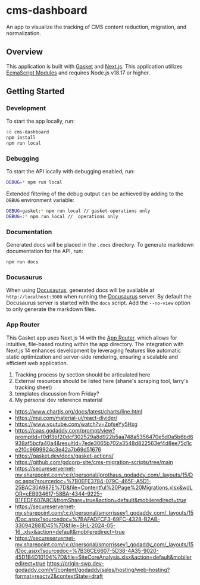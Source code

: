 # cms-dashboard

An app to visualize the tracking of CMS content reduction, migration, and normalization.

## Overview

This application is built with [Gasket](https://gasket.dev/) and [Next.js](https://nextjs.org/). This application utilizes [EcmaScript Modules] and requires Node.js v18.17 or higher.

## Getting Started

### Development

To start the app locally, run:

```bash
cd cms-dashboard
npm install
npm run local
```

### Debugging

To start the API locally with debugging enabled, run:

```bash
DEBUG=* npm run local
```

Extended filtering of the debug output can be achieved by adding to the `DEBUG` environment variable:

```bash
DEBUG=gasket:* npm run local // gasket operations only
DEBUG=:* npm run local //  operations only
```

### Documentation

Generated docs will be placed in the `.docs` directory. To generate markdown documentation for the API, run:

```bash
npm run docs
```

### Docusaurus

When using [Docusaurus], generated docs will be available at `http://localhost:3000` when running the [Docusaurus] server. By default the Docusaurus server is started with the `docs` script. Add the `--no-view` option to only generate the markdown files.

### App Router

This Gasket app uses Next.js 14 with the [App Router], which allows for intuitive, file-based routing within the app directory. The integration with Next.js 14 enhances development by leveraging features like automatic static optimization and server-side rendering, ensuring a scalable and efficient web application.




<!-- LINKS -->
[App Router]: https://nextjs.org/docs/app
[Page Router]: https://nextjs.org/docs/pages
[Custom Server]: https://nextjs.org/docs/pages/building-your-application/configuring/custom-server
[EcmaScript Modules]: https://developer.mozilla.org/en-US/docs/Web/JavaScript/Guide/Modules
[Docusaurus]: https://docusaurus.io/



1. Tracking process by section should be articulated here
2. External resources should be listed here (shane's scraping tool, larry's tracking sheet)
3. templates discussion from Friday?
4. My personal dev reference material
  - https://www.chartjs.org/docs/latest/charts/line.html
  - https://mui.com/material-ui/react-divider/
  - https://www.youtube.com/watch?v=ZpfseYy5Hxg
  - https://caas.godaddy.com/prompt/view?promptId=f0df3bf20dcf302529a8d922b5aa748a5356470e5d0a5b6bd6938af5bcfa40a4&resultId=7ede3065b702a3548d822563ef4d8ee75d1ce2f0c9699924c3e42a7b69d51676
  - https://gasket.dev/docs/gasket-actions/
  - https://github.com/gdcorp-site/cms-migration-scripts/tree/main
  - https://secureservernet-my.sharepoint.com/:x:/r/personal/lgrothaus_godaddy_com/_layouts/15/Doc.aspx?sourcedoc=%7B0EFE3784-079C-465F-A5D1-25BAC30A987E%7D&file=Contentful%20Page%20Migrations.xlsx&wdLOR=cEB934617-58BA-4344-9225-B1FEDF607A8C&fromShare=true&action=default&mobileredirect=true
  - https://secureservernet-my.sharepoint.com/:x:/r/personal/smorrissey1_godaddy_com/_layouts/15/Doc.aspx?sourcedoc=%7BAFADFCF3-69FC-4328-B2AB-330942881D45%7D&file=SHL-2024-05-16_.xlsx&action=default&mobileredirect=true
  - https://secureservernet-my.sharepoint.com/:x:/r/personal/smorrissey1_godaddy_com/_layouts/15/Doc.aspx?sourcedoc=%7B36CE6607-5D38-4A35-9020-45D1B4D10104%7D&file=SiteCoreAnalysis.xlsx&action=default&mobileredirect=true
  https://origin-swp.dev-godaddy.com/v1/content/godaddy/sales/hosting/web-hosting?format=reactv2&contextState=draft
